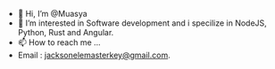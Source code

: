 - 👋 Hi, I’m @Muasya
- 👀 I’m interested in Software development and i specilize in NodeJS, Python, Rust and Angular.
- 📫 How to reach me ...
- Email : jacksonelemasterkey@gmail.com.

<!---
Muasya/Muasya is a ✨ special ✨ repository because its `README.md` (this file) appears on your GitHub profile.
You can click the Preview link to take a look at your changes.
--->
